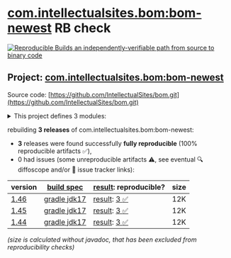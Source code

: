 [com.intellectualsites.bom:bom-newest](https://central.sonatype.com/artifact/com.intellectualsites.bom/bom-newest/versions) RB check
=======

[![Reproducible Builds](https://reproducible-builds.org/images/logos/rb.svg) an independently-verifiable path from source to binary code](https://reproducible-builds.org/)

## Project: [com.intellectualsites.bom:bom-newest](https://central.sonatype.com/artifact/com.intellectualsites.bom/bom-newest/versions)

Source code: [https://github.com/IntellectualSites/bom.git](https://github.com/IntellectualSites/bom.git)

<details><summary>This project defines 3 modules:</summary>

* [com.intellectualsites.bom:bom](https://central.sonatype.com/artifact/com.intellectualsites.bom/bom/1.46)
* [com.intellectualsites.bom:bom-1.16.x](https://central.sonatype.com/artifact/com.intellectualsites.bom/bom-1.16.x/1.46)
* [com.intellectualsites.bom:bom-newest](https://central.sonatype.com/artifact/com.intellectualsites.bom/bom-newest/1.46)
</details>

rebuilding **3 releases** of com.intellectualsites.bom:bom-newest:
- **3** releases were found successfully **fully reproducible** (100% reproducible artifacts :white_check_mark:),
- 0 had issues (some unreproducible artifacts :warning:, see eventual :mag: diffoscope and/or :memo: issue tracker links):

| version | [build spec](/BUILDSPEC.md) | [result](https://reproducible-builds.org/docs/jvm/): reproducible? | size |
| -- | --------- | ------ | -- |
| [1.46](https://central.sonatype.com/artifact/com.intellectualsites.bom/bom-newest/1.46/pom) | [gradle jdk17](bom-newest-1.46.buildspec) | [result](bom-newest-1.46.buildinfo): [3 :white_check_mark: ](bom-newest-1.46.buildcompare) | 12K |
| [1.45](https://central.sonatype.com/artifact/com.intellectualsites.bom/bom-newest/1.45/pom) | [gradle jdk17](bom-newest-1.45.buildspec) | [result](bom-newest-1.45.buildinfo): [3 :white_check_mark: ](bom-newest-1.45.buildcompare) | 12K |
| [1.44](https://central.sonatype.com/artifact/com.intellectualsites.bom/bom-newest/1.44/pom) | [gradle jdk17](bom-newest-1.44.buildspec) | [result](bom-newest-1.44.buildinfo): [3 :white_check_mark: ](bom-newest-1.44.buildcompare) | 12K |

<i>(size is calculated without javadoc, that has been excluded from reproducibility checks)</i>

